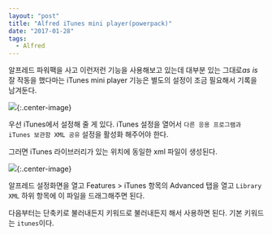 ```yaml
---
layout: "post"
title: "Alfred iTunes mini player(powerpack)"
date: "2017-01-28"
tags:
  - Alfred
---
```


알프레드 파워팩을 사고 이런저런 기능을 사용해보고 있는데 대부분 있는 그대로*as is* 잘 작동을 했다마는 iTunes mini player 기능은 별도의 설정이 조금 필요해서 기록을 남겨둔다.

![](http://d.pr/i/ruq7+){:.center-image}

우선 iTunes에서 설정해 줄 게 있다. iTunes 설정을 열어서 `다른 응용 프로그램과 iTunes 보관함 XML 공유` 설정을 활성화 해주어야 한다.

그러면 iTunes 라이브러리가 있는 위치에 동일한 xml 파일이 생성된다.

![](http://d.pr/i/g6uZ+){:.center-image}

알프레드 설정화면을 열고 Features > iTunes 항목의 Advanced 탭을 열고 `Library XML` 하위 항목에 이 파일을 드래그해주면 된다.

다음부터는 단축키로 불러내든지 키워드로 불러내든지 해서 사용하면 된다. 기본 키워드는 `itunes`이다.
